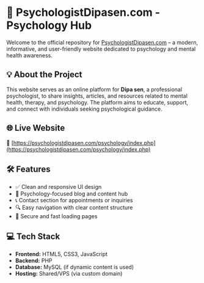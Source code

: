 # 🧠 PsychologistDipasen.com - Psychology Hub

Welcome to the official repository for [PsychologistDipasen.com](https://psychologistdipasen.com/psychology/index.php) – a modern, informative, and user-friendly website dedicated to psychology and mental health awareness.

## 💡 About the Project

This website serves as an online platform for **Dipa sen**, a professional psychologist, to share insights, articles, and resources related to mental health, therapy, and psychology. The platform aims to educate, support, and connect with individuals seeking psychological guidance.

## 🌐 Live Website

🔗 [https://psychologistdipasen.com/psychology/index.php](https://psychologistdipasen.com/psychology/index.php)

## 🛠️ Features

- ✅ Clean and responsive UI design
- 🧠 Psychology-focused blog and content hub
- 📞 Contact section for appointments or inquiries
- 🔍 Easy navigation with clear content structure
- 🔐 Secure and fast loading pages

## 💻 Tech Stack

- **Frontend:** HTML5, CSS3, JavaScript
- **Backend:** PHP
- **Database:** MySQL (if dynamic content is used)
- **Hosting:** Shared/VPS (via custom domain)

